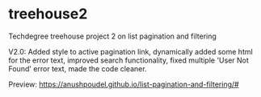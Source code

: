 # treehouse2
Techdegree treehouse project 2 on list pagination and filtering

V2.0: Added style to active pagination link, dynamically added some html for the error text, improved search functionality, fixed multiple 'User Not Found' error text, made the code cleaner.

Preview: https://anushpoudel.github.io/list-pagination-and-filtering/#
